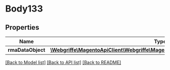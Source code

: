 # Body133

## Properties
Name | Type | Description | Notes
------------ | ------------- | ------------- | -------------
**rmaDataObject** | [**\Webgriffe\MagentoApiClient\Webgriffe\MagentoApiClient\Model\RmaDataRmaInterface**](RmaDataRmaInterface.md) |  | 

[[Back to Model list]](../README.md#documentation-for-models) [[Back to API list]](../README.md#documentation-for-api-endpoints) [[Back to README]](../README.md)


